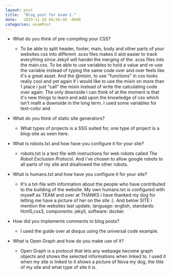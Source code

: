 ```yaml
---
layout: post
title:  "Blog post for exam 1."
date:   2019-11-20 04:56:48 -0600
categories: examPost
---
```


* What do you think of pre-compiling your CSS?
  * To be able to split header, footer, main, body and other parts of your websites css into different .scss files makes it alot easier to track everything since Jekyll will handel the merging of the
  .scss files into the main.css. To be able to use variables to hold a value and re-use the variable instead of typing the same code over and over feels like it's a great asset. And the @mixin, to use "functions" in css looks really cool and yet again if i would like to use the mixin on more than 1 place i just "call" the mixin instead of write the calculating code over again. The only downside i can think of at the moment is that it's new things to learn and add upon the knowledge of css which isn't reallt a downside in the long term. I used some variables for text-color and

* What do you think of static site generators?
  * What types of projects is a SSG suited for, one type of project is a blog-site as seen here.

* What is robots.txt and how have you configure it for your site?
  * robots.txt is a text file with instructions for web robots called *The Robot Exclusion Protocol.* And i've chosen to allow google robots to all parts of my site and disallowed the other robots.  

* What is humans.txt and how have you configure it for your site?
  * It's a txt-file with information about the people who have contributed to the building of the website. My own humans.txt is configured with myself as TEAM and over at THANKS i have thanked my dog for letting me have a picture of her on the site :). And below SITE i mention the websites last update, language: english, standards: html5,css3, components: jekyll, software: docker.

* How did you implements comments to blog posts?
  * I used the guide over at disqus using the universal code example.

* What is Open Graph and how do you make use of it?
  * Open Graph is a protocol that lets any webpage become graph objects and shows the selected informations when linked to. I used it when my site is linked to it shows a picture of Nova my dog, the title of my site and what type of site it is.

